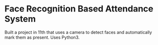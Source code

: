 # Face Recognition Based Attendance System 
Built a project in 11th that uses a camera to detect faces and automatically mark them as present.
Uses Python3. 
